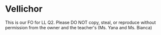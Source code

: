 # Vellichor
This is our FO for LL Q2.
Please DO NOT copy, steal, or reproduce without permission from the owner and the teacher's (Ms. Yana and Ms. Bianca)
